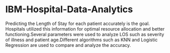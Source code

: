 # IBM-Hospital-Data-Analytics
Predicting the Length of Stay for each patient accurately is the goal.  Hospitals utilized this information for optimal resource allocation and better functioning.Several parameters were used to analyze LOS such as severity of illness and patient age.Different algorithms such as KNN and Logistic Regression are used to compare and analyze the accuracy.
